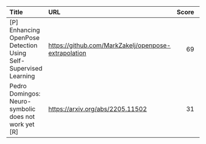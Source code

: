 | Title                                                           | URL                                                  |   Score | Date                |
|:----------------------------------------------------------------|:-----------------------------------------------------|--------:|:--------------------|
| [P] Enhancing OpenPose Detection Using Self-Supervised Learning | https://github.com/MarkZakelj/openpose-extrapolation |      69 | 2024-01-30 20:18:32 |
| Pedro Domingos: Neuro-symbolic does not work yet [R]            | https://arxiv.org/abs/2205.11502                     |      31 | 2024-01-29 20:11:06 |